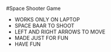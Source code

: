 #Space Shooter Game
- WORKS ONLY ON LAPTOP
- SPACE BAAR TO SHOOT
- LEFT AND RIGHT ARROWS TO MOVE
- MADE JUST FOR FUN 
- HAVE FUN 
